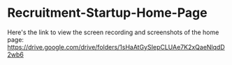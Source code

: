 # Recruitment-Startup-Home-Page

Here's the link to view the screen recording and screenshots of the home page: https://drive.google.com/drive/folders/1sHaAtGySIepCLUAe7K2xQaeNlqdD2wb6
